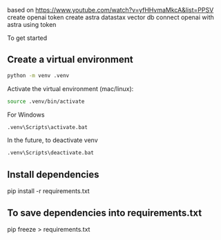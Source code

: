 based on https://www.youtube.com/watch?v=yfHHvmaMkcA&list=PPSV
create openai token
create astra datastax vector db
connect openai with astra using token


To get started

## Create a virtual environment

```bash
python -m venv .venv
```

Activate the virtual environment (mac/linux):

```bash
source .venv/bin/activate
```

For Windows
```bash
.venv\Scripts\activate.bat
```

In the future, to deactivate venv
```bash
.venv\Scripts\deactivate.bat 
```

## Install dependencies
pip install -r requirements.txt

## To save dependencies into requirements.txt
pip freeze > requirements.txt